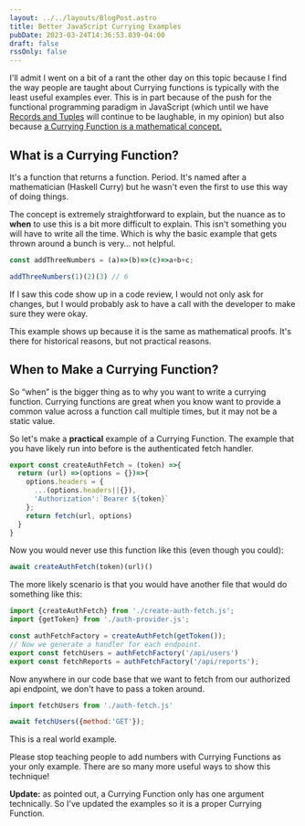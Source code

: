 ```yaml
---
layout: ../../layouts/BlogPost.astro
title: Better JavaScript Currying Examples
pubDate: 2023-03-24T14:36:53.039-04:00
draft: false
rssOnly: false
---
```

I'll admit I went on a bit of a rant the other day on this topic because I find the way people are taught about Currying functions is typically with the least useful examples ever. This is in part because of the push for the functional programming paradigm in JavaScript (which until we have [Records and Tuples](https://github.com/tc39/proposal-record-tuple) will continue to be laughable, in my opinion) but also because [a Currying Function is a mathematical concept.](https://en.wikipedia.org/wiki/Currying)

## What is a Currying Function?

It's a function that returns a function. Period. It's named after a mathematician (Haskell Curry) but he wasn't even the first to use this way of doing things.

The concept is extremely straightforward to explain, but the nuance as to **when** to use this is a bit more difficult to explain. This isn't something you will have to write all the time. Which is why the basic example that gets thrown around a bunch is very… not helpful.

```js
const addThreeNumbers = (a)=>(b)=>(c)=>a+b+c;

addThreeNumbers(1)(2)(3) // 6
```

If I saw this code show up in a code review, I would not only ask for changes, but I would probably ask to have a call with the developer to make sure they were okay.

This example shows up because it is the same as mathematical proofs. It's there for historical reasons, but not practical reasons.

## When to Make a Currying Function?

So “when” is the bigger thing as to why you want to write a currying function. Currying functions are great when you know want to provide a common value across a function call multiple times, but it may not be a static value.

So let's make a **practical** example of a Currying Function. The example that you have likely run into before is the authenticated fetch handler.

```js
export const createAuthFetch = (token) =>{
  return (url) =>(options = {})=>{
    options.headers = {
      ...(options.headers||{}), 
      'Authorization':`Bearer ${token}`
    };
    return fetch(url, options)
  }
}
```

Now you would never use this function like this (even though you could):

```js
await createAuthFetch(token)(url)()
```

The more likely scenario is that you would have another file that would do something like this:

```js
import {createAuthFetch} from './create-auth-fetch.js';
import {getToken} from './auth-provider.js';

const authFetchFactory = createAuthFetch(getToken());
// Now we generate a handler for each endpoint.
export const fetchUsers = authFetchFactory('/api/users')
export const fetchReports = authFetchFactory('/api/reports');
```

Now anywhere in our code base that we want to fetch from our authorized api endpoint, we don't have to pass a token around.

```js
import fetchUsers from './auth-fetch.js'

await fetchUsers({method:'GET'});
```

This is a real world example.

Please stop teaching people to add numbers with Currying Functions as your only example. There are so many more useful ways to show this technique!

**Update:** as pointed out, a Currying Function only has one argument technically. So I've updated the examples so it is a proper Currying Function.
